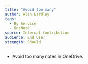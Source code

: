 ```yaml
---
title: "Avoid too many"
author: Alan Eardley
tags: 
  - By Service
  - OneNote
source: Internal Contribution
audience: End User
strength: Should
---
```

- Avoid too many notes in OneDrive.